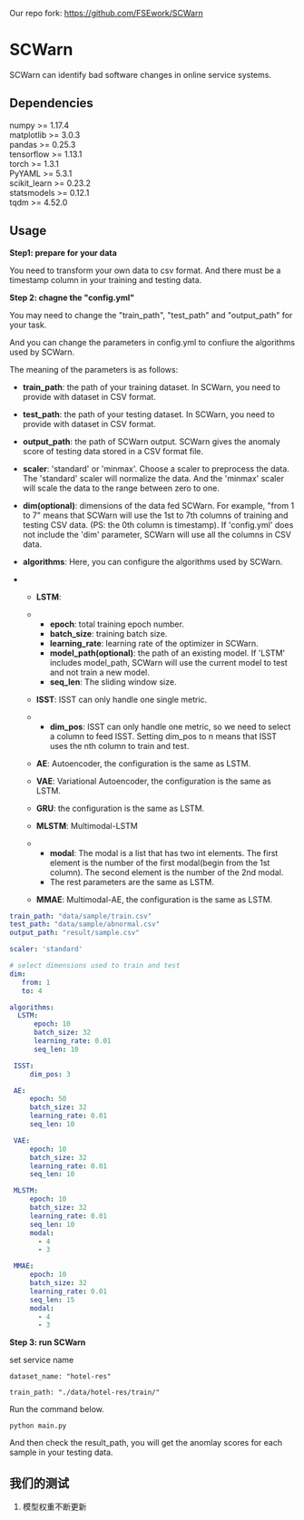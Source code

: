 Our repo fork: https://github.com/FSEwork/SCWarn

# SCWarn

SCWarn can identify bad software changes in online service systems.

## Dependencies

numpy >= 1.17.4  
matplotlib >= 3.0.3  
pandas >= 0.25.3  
tensorflow >= 1.13.1  
torch >= 1.3.1  
PyYAML >= 5.3.1  
scikit_learn >= 0.23.2  
statsmodels >= 0.12.1  
tqdm >= 4.52.0  

## Usage

**Step1: prepare for your data**

You need to transform your own data to csv format. And there must be a timestamp column in your training and testing data. 

**Step 2:  chagne the "config.yml"**

You may need to change the "train_path", "test_path" and "output_path" for your task.

And you can change the parameters in config.yml to confiure the algorithms  used by SCWarn. 

The meaning of the parameters is as follows:

- **train_path**: the path of your training dataset. In SCWarn, you need to provide with dataset in CSV format.

- **test_path**: the path of your testing dataset. In SCWarn, you need to provide with dataset in CSV format.

- **output_path**: the path of SCWarn output. SCWarn gives the anomaly score of testing data stored in a CSV format file.

- **scaler**: 'standard' or 'minmax'. Choose a scaler to preprocess the data. The 'standard' scaler will normalize the data. And the 'minmax' scaler will scale the data to the range between zero to one.

- **dim(optional)**: dimensions of the data fed SCWarn. For example, "from 1 to 7" means that SCWarn will use the 1st to 7th columns of training and testing CSV data. (PS: the 0th column is timestamp). If 'config.yml' does not include the 'dim' parameter, SCWarn will use all the columns in CSV data.

- **algorithms**: Here, you can configure the algorithms used by SCWarn.

- - **LSTM**:

  - - **epoch**: total training epoch number.
    - **batch_size**: training batch size.
    - **learning_rate**: learning rate of the optimizer in SCWarn.
    - **model_path(optional)**: the path of an existing model. If 'LSTM' includes model_path, SCWarn will use the current model to test and not train a new model. 
    - **seq_len**: The sliding window size.

  - **ISST**: ISST can only handle one single metric.

  - - **dim_pos**: ISST can only handle one metric, so we need to select a column to feed ISST. Setting dim_pos to n means that ISST uses the nth column to train and test.

  - **AE**: Autoencoder, the configuration is the same as LSTM.

  - **VAE**: Variational Autoencoder, the configuration is the same as LSTM.

  - **GRU**: the configuration is the same as LSTM.

  - **MLSTM**: Multimodal-LSTM

  - - **modal**: The modal is a list that has two int elements. The first element is the number of the first modal(begin from the 1st column). The second element is the number of the 2nd modal.
    - The rest parameters are the same as LSTM.

  - **MMAE**: Multimodal-AE, the configuration is the same as LSTM.

```yml
train_path: "data/sample/train.csv"
test_path: "data/sample/abnormal.csv"
output_path: "result/sample.csv"

scaler: 'standard'

# select dimensions used to train and test
dim:
   from: 1
   to: 4

algorithms:
  LSTM:
      epoch: 10
      batch_size: 32
      learning_rate: 0.01 
      seq_len: 10

 ISST:
     dim_pos: 3

 AE:
     epoch: 50
     batch_size: 32
     learning_rate: 0.01
     seq_len: 10

 VAE:
     epoch: 10
     batch_size: 32
     learning_rate: 0.01
     seq_len: 10

 MLSTM:
     epoch: 10
     batch_size: 32
     learning_rate: 0.01
     seq_len: 10
     modal:
       - 4 
       - 3

 MMAE:
     epoch: 10
     batch_size: 32
     learning_rate: 0.01
     seq_len: 15
     modal:
       - 4
       - 3

```

**Step 3: run SCWarn**

set service name

```shell
dataset_name: "hotel-res"

train_path: "./data/hotel-res/train/"
```

Run the command below.

```shell
python main.py
```

And then check the result_path, you will get the anomlay scores for each sample in your testing data.

## 我们的测试

1. 模型权重不断更新